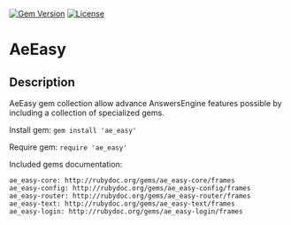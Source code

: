[![Gem Version](https://badge.fury.io/rb/ae_easy.svg)](http://github.com/answersengine/ae_easy/releases)
[![License](http://img.shields.io/badge/license-MIT-yellowgreen.svg)](#license)

# AeEasy
## Description

AeEasy gem collection allow advance AnswersEngine features possible by including a collection of specialized gems.

Install gem:
```gem install 'ae_easy'```

Require gem:
```require 'ae_easy'```

Included gems documentation:
```
ae_easy-core: http://rubydoc.org/gems/ae_easy-core/frames
ae_easy-config: http://rubydoc.org/gems/ae_easy-config/frames
ae_easy-router: http://rubydoc.org/gems/ae_easy-router/frames
ae_easy-text: http://rubydoc.org/gems/ae_easy-text/frames
ae_easy-login: http://rubydoc.org/gems/ae_easy-login/frames
```
